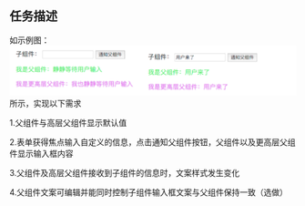 ## 任务描述
如示例图：
![task](src/task.png)
所示，实现以下需求

1.父组件与高层父组件显示默认值

2.表单获得焦点输入自定义的信息，点击通知父组件按钮，父组件以及更高层父组件显示输入框内容

3.父组件及高层父组件接收到子组件的信息时，文案样式发生变化

4.父组件文案可编辑并能同时控制子组件输入框文案与父组件保持一致（选做）